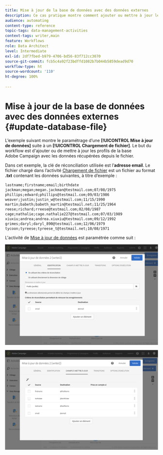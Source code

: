 ```yaml
---
title: Mise à jour de la base de données avec des données externes
description: Ce cas pratique montre comment ajouter ou mettre à jour les profils de la base de données Adobe Campaign avec les données récupérées depuis le fichier.
audience: automating
content-type: reference
topic-tags: data-management-activities
context-tags: writer,main
feature: Workflows
role: Data Architect
level: Intermediate
exl-id: 2df7fbed-b979-4706-bd56-83f712cc3070
source-git-commit: fcb5c4a92f23bdffd1082b7b044b5859dead9d70
workflow-type: ht
source-wordcount: '110'
ht-degree: 100%

---
```


# Mise à jour de la base de données avec des données externes {#update-database-file}

L’exemple suivant montre le paramétrage d’une **[!UICONTROL Mise à jour de données]** suite à un **[!UICONTROL Chargement de fichier]**. Le but du workflow est d&#39;ajouter ou de mettre à jour les profils de la base Adobe Campaign avec les données récupérées depuis le fichier.

Dans cet exemple, la clé de réconciliation utilisée est l’**adresse email**. Le fichier chargé dans l’activité [Chargement de fichier](../../automating/using/load-file.md) est un fichier au format **.txt** contenant les données suivantes, à titre d’exemple :

```
lastname;firstname;email;birthdate
jackman;megan;megan.jackman@testmail.com;07/08/1975
phillips;edward;phillips@testmail.com;09/03/1986
weaver;justin;justin_w@testmail.com;11/15/1990
martin;babeth;babeth_martin@testmail.net;11/25/1964
reese;richard;rreese@testmail.com;02/08/1987
cage;nathalie;cage.nathalie227@testmail.com;07/03/1989
xiuxiu;andrea;andrea.xiuxiu@testmail.com;09/12/1992
grimes;daryl;daryl_890@testmail.com;12/06/1979
tycoon;tyreese;tyreese_t@testmail.net;10/08/1971
```

L&#39;activité de [Mise à jour de données](../../automating/using/update-data.md) est paramétrée comme suit :

![](assets/deduplication_example2_writer1.png)

![](assets/deduplication_example2_writer2.png)
